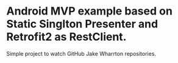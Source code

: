 # Android MVP example based on Static Singlton Presenter and Retrofit2 as RestClient.
Simple project to watch GitHub Jake Wharrton repositories.
